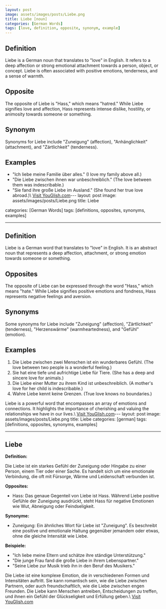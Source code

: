 ```yaml
---
layout: post
image: assets/images/posts/Liebe.png
title: Liebe [noun]
categories: [German Words]
tags: [love, definition, opposite, synonym, example]
---
```


## Definition

Liebe is a German noun that translates to "love" in English. It refers to a deep affection or strong emotional attachment towards a person, object, or concept. Liebe is often associated with positive emotions, tenderness, and a sense of warmth.

## Opposite

The opposite of Liebe is "Hass," which means "hatred." While Liebe signifies love and affection, Hass represents intense dislike, hostility, or animosity towards someone or something.

## Synonym

Synonyms for Liebe include "Zuneigung" (affection), "Anhänglichkeit" (attachment), and "Zärtlichkeit" (tenderness).

## Examples

- "Ich liebe meine Familie über alles." (I love my family above all.)
- "Die Liebe zwischen ihnen war unbeschreiblich." (The love between them was indescribable.)
- "Sie fand ihre große Liebe im Ausland." (She found her true love abroad.)\ <a id="yg-widget-0" class="youglish-widget" data-query="Liebe" data-lang="german" data-components="8412" data-auto-start="0" data-bkg-color="theme_light" data-title="How%20to%20pronounce%20Liebe%20in%20German"  rel="nofollow" href="https://youglish.com">Visit YouGlish.com</a><script async src="https://youglish.com/public/emb/widget.js" charset="utf-8"></script>---
layout: post
image: assets/images/posts/Liebe.png
title: Liebe

categories: [German Words]
tags: [definitions, opposites, synonyms, examples]

---

## Definition
Liebe is a German word that translates to "love" in English. It is an abstract noun that represents a deep affection, attachment, or strong emotion towards someone or something.

## Opposites
The opposite of Liebe can be expressed through the word "Hass," which means "hate." While Liebe signifies positive emotions and fondness, Hass represents negative feelings and aversion.

## Synonyms
Some synonyms for Liebe include "Zuneigung" (affection), "Zärtlichkeit" (tenderness), "Herzenswärme" (warmheartedness), and "Gefühl" (emotion).

## Examples

1. Die Liebe zwischen zwei Menschen ist ein wunderbares Gefühl. (The love between two people is a wonderful feeling.)
2. Sie hat eine tiefe und aufrichtige Liebe für Tiere. (She has a deep and sincere love for animals.)
3. Die Liebe einer Mutter zu ihrem Kind ist unbeschreiblich. (A mother's love for her child is indescribable.)
4. Wahre Liebe kennt keine Grenzen. (True love knows no boundaries.)

Liebe is a powerful word that encompasses an array of emotions and connections. It highlights the importance of cherishing and valuing the relationships we have in our lives.\ <a id="yg-widget-0" class="youglish-widget" data-query="Liebe" data-lang="german" data-components="8412" data-auto-start="0" data-bkg-color="theme_light" data-title="How%20to%20pronounce%20Liebe%20in%20German"  rel="nofollow" href="https://youglish.com">Visit YouGlish.com</a><script async src="https://youglish.com/public/emb/widget.js" charset="utf-8"></script>---
layout: post
image: assets/images/posts/Liebe.png
title: Liebe
categories: [german]
tags: [definitions, opposites, synonyms, examples]

---

## Liebe

**Definition:**

Die Liebe ist ein starkes Gefühl der Zuneigung oder Hingabe zu einer Person, einem Tier oder einer Sache. Es handelt sich um eine emotionale Verbindung, die oft mit Fürsorge, Wärme und Leidenschaft verbunden ist.

**Opposites:**

- Hass: Das genaue Gegenteil von Liebe ist Hass. Während Liebe positive Gefühle der Zuneigung ausdrückt, steht Hass für negative Emotionen wie Wut, Abneigung oder Feindseligkeit.

**Synonyme:**

- Zuneigung: Ein ähnliches Wort für Liebe ist "Zuneigung". Es beschreibt eine positive und emotionale Haltung gegenüber jemandem oder etwas, ohne die gleiche Intensität wie Liebe.

**Beispiele:**

- "Ich liebe meine Eltern und schätze ihre ständige Unterstützung."
- "Die junge Frau fand die große Liebe in ihrem Lebenspartner."
- "Seine Liebe zur Musik trieb ihn in den Beruf des Musikers."

Die Liebe ist eine komplexe Emotion, die in verschiedenen Formen und Intensitäten auftritt. Sie kann romantisch sein, wie die Liebe zwischen Partnern, oder auch freundschaftlich, wie die Liebe zwischen engen Freunden. Die Liebe kann Menschen antreiben, Entscheidungen zu treffen, und ihnen ein Gefühl der Glückseligkeit und Erfüllung geben.\ <a id="yg-widget-0" class="youglish-widget" data-query="Liebe" data-lang="german" data-components="8412" data-auto-start="0" data-bkg-color="theme_light" data-title="How%20to%20pronounce%20Liebe%20in%20German"  rel="nofollow" href="https://youglish.com">Visit YouGlish.com</a><script async src="https://youglish.com/public/emb/widget.js" charset="utf-8"></script>